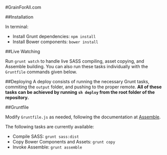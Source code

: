 #GrainForAll.com

##Installation

In terminal:
* Install Grunt dependencies: `npm install`
* Install Bower components: `bower install`

##Live Watching

Run `grunt watch` to handle live SASS compiling, asset copying, and Assemble
building. You can also run these tasks individually with the `Gruntfile`
commands given below.

##Deploying
A deploy consists of running the necessary Grunt tasks, commiting the `output`
folder, and pushing to the proper remote. **All of these tasks can be achieved by
running `sh deploy` from the root folder of the repository.**

##Gruntfile

Modify `Gruntfile.js` as needed, following the documentation at
[Assemble](http://assemble.io/).

The following tasks are currently available:

* Compile SASS: `grunt sass:dist`
* Copy Bower Components and Assets: `grunt copy`
* Invoke Assemble: `grunt assemble`

